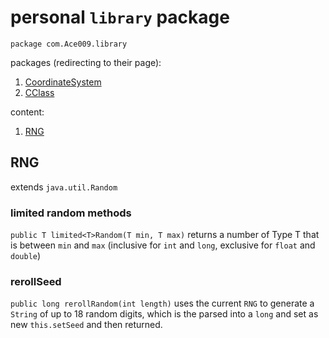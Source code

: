 # personal `library` package
`package com.Ace009.library`

packages (redirecting to their page):

1. [CoordinateSystem](https://github.com/Zapdos333/Java-Playground/tree/main/com/Ace009/library/CoordinateSystem)
2. [CClass](https://github.com/Zapdos333/Java-Playground/tree/main/com/Ace009/library/CClass)

content:

1. [RNG](https://github.com/Zapdos333/Java-Playground/tree/main/com/Ace009/library#rng)

## RNG

extends `java.util.Random`

### limited random methods

`public T limited<T>Random(T min, T max)` returns a number of Type T that is between `min` and `max` (inclusive for `int` and `long`, exclusive for `float` and `double`)

### rerollSeed

`public long rerollRandom(int length)` uses the current `RNG` to generate a `String` of up to 18 random digits, which is the parsed into a `long` and set as new `this.setSeed` and then returned.
